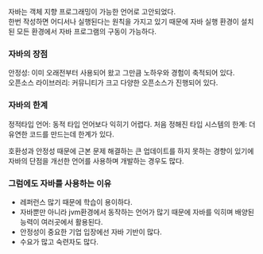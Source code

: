 자바는 객체 지향 프로그래밍이 가능한 언어로 고안되었다.   
한번 작성하면 어디서나 실행된다는 원칙을 가지고 있기 때문에 자바 실행 환경이 설치된 모든 환경에서 자바 프로그램의 구동이 가능하다.

### 자바의 장점
안정성: 이미 오래전부터 사용되어 왔고 그만큼 노하우와 경험이 축적되어 있다.   
오픈소스 라이브러리: 커뮤니티가 크고 다양한 오픈소스가 진행되어 있다.

### 자바의 한계
정적타입 언어: 동적 타입 언어보다 익히기 어렵다.
처음 정해진 타입 시스템의 한계: 더 유연한 코드를 만드는데 한계가 있다.   
   
호환성과 안정성 때문에 근본 문제 해결하는 큰 업데이트를 하지 못하는 경향이 있기에 자바의 단점을 개선한 언어를 사용하며 개발하는 경우도 많다.

### 그럼에도 자바를 사용하는 이유
* 레퍼런스 많기 때문에 학습이 용이하다.
* 자바뿐만 아니라 jvm환경에서 동작하는 언어가 많기 때문에 자바를 익히며 배양된 능력이 여러곳에서 활용된다.
* 안정성이 중요한 기업 입장에선 자바 기반이 많다.
* 수요가 많고 숙련자도 많다.
